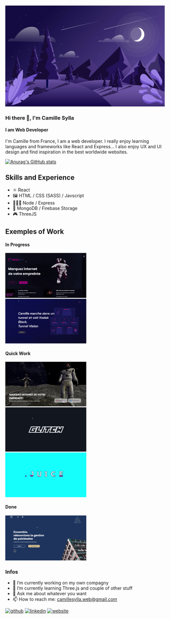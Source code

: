 ![I am Web Developer](https://github.com/CamilleSylla/CamilleSylla/blob/main/bc.png)

### Hi there 👋, I'm Camille Sylla
#### I am Web Developer

I'm Camille from France, I am a web developer. I really enjoy learning languages and frameworks like React and Express...
I also enjoy UX and UI design and find inspiration in the best worldwide websites.

[![Anurag's GitHub stats](https://github-readme-stats.vercel.app/api?username=CamilleSylla)](https://github.com/anuraghazra/github-readme-stats)

## Skills and Experience
* ⚛ React
* 🖼 HTML / CSS (SASS) / Javscript
* 👨🏾‍💻 Node / Express 
* 📂 MongoDB / Firebase Storage
* 🎮 ThreeJS

## Exemples of Work
#### In Progress 
<div style="display: flex, justify-content: space-evenly, width: 100%">
<img src="https://github.com/CamilleSylla/CamilleSylla/blob/main/NewID.gif" width="256"/>
<img src="https://github.com/CamilleSylla/CamilleSylla/blob/main/MenuStuff.gif" width="256"/>
  </div>

#### Quick Work
<div style="display: flex, justify-content: space-evenly, width: 100%">
<img src="https://github.com/CamilleSylla/CamilleSylla/blob/main/ID%20Vid%C3%A9o%20Game.gif" width="256"/>
<img src="https://github.com/CamilleSylla/CamilleSylla/blob/main/Glitch.gif" width="256"/>
  <img src="https://github.com/CamilleSylla/CamilleSylla/blob/main/Juice.gif" width="256"/>
  </div>
  
#### Done
<div style="display: flex, justify-content: space-evenly, width: 100%">
  <img src="https://github.com/CamilleSylla/CamilleSylla/blob/main/Demetis.gif" width="256"/>
  </div>
  
### Infos


- 🔭 I’m currently working on my own compagny 
- 🌱 I’m currently learning Three.js and couple of other stuff 
- 💬 Ask me about whatever you want 
- 📫 How to reach me: camillesylla.web@gmail.com 


[<img src='https://cdn.jsdelivr.net/npm/simple-icons@3.0.1/icons/github.svg' alt='github' height='40'>](https://github.com/CamilleSylla)  [<img src='https://cdn.jsdelivr.net/npm/simple-icons@3.0.1/icons/linkedin.svg' alt='linkedin' height='40'>](https://www.linkedin.com/in/https://www.linkedin.com/in/camille-sylla-dev//)  [<img src='https://cdn.jsdelivr.net/npm/simple-icons@3.0.1/icons/icloud.svg' alt='website' height='40'>](https://camille-sylla.netlify.app/)  


